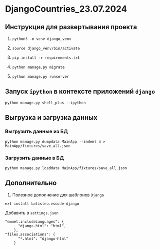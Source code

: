 # DjangoCountries_23.07.2024

## Инструкция для развертывания проекта
1. `python3 -m venv django_venv`

2. `source django_venv/bin/activate`

3. `pip install -r requirements.txt`

4. `python manage.py migrate`

5. `python manage.py runserver`

## Запуск `ipython` в контексте приложений `django`

```
python manage.py shell_plus --ipython
```

## Выгрузка и загрузка данных
### Выгрузить данные из БД
```
python manage.py dumpdata MainApp --indent 4 > MainApp/fixtures/save_all.json
```
### Загрузить данные в БД
```
python manage.py loaddata MainApp/fixtures/save_all.json
```

## Дополнительно
1. Полезное дополнение для шаблонов `Django`
```
ext install batisteo.vscode-django
```

Добавить в `settings.json`
```
"emmet.includeLanguages": {
      "django-html": "html",
    },
"files.associations": {
      "*.html": "django-html"
    }
```